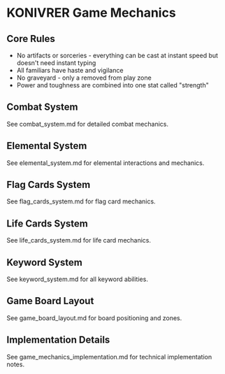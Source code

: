 # KONIVRER Game Mechanics

## Core Rules
- No artifacts or sorceries - everything can be cast at instant speed but doesn't need instant typing
- All familiars have haste and vigilance
- No graveyard - only a removed from play zone
- Power and toughness are combined into one stat called "strength"

## Combat System
See combat_system.md for detailed combat mechanics.

## Elemental System
See elemental_system.md for elemental interactions and mechanics.

## Flag Cards System
See flag_cards_system.md for flag card mechanics.

## Life Cards System
See life_cards_system.md for life card mechanics.

## Keyword System
See keyword_system.md for all keyword abilities.

## Game Board Layout
See game_board_layout.md for board positioning and zones.

## Implementation Details
See game_mechanics_implementation.md for technical implementation notes.
